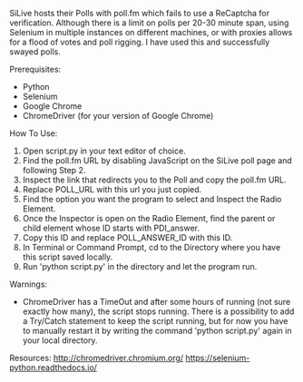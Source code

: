 SiLive hosts their Polls with poll.fm which fails to use a ReCaptcha for verification. Although there is a limit on polls per 20-30 minute span, using Selenium in multiple instances on different machines, or with proxies allows for a flood of votes and poll rigging. I have used this and successfully swayed polls.

Prerequisites:
- Python
- Selenium
- Google Chrome
- ChromeDriver (for your version of Google Chrome)

How To Use:
1. Open script.py in your text editor of choice.
2. Find the poll.fm URL by disabling JavaScript on the SiLive poll page and following Step 2.
3. Inspect the link that redirects you to the Poll and copy the poll.fm URL.
4. Replace POLL_URL with this url you just copied.
5. Find the option you want the program to select and Inspect the Radio Element.
6. Once the Inspector is open on the Radio Element, find the parent or child element whose ID starts with PDI_answer.
7. Copy this ID and replace POLL_ANSWER_ID with this ID.
8. In Terminal or Command Prompt, cd to the Directory where you have this script saved locally.
9. Run 'python script.py' in the directory and let the program run.

Warnings:
- ChromeDriver has a TimeOut and after some hours of running (not sure exactly how many), the script stops running. There is a possibility to add a Try/Catch statement to keep the script running, but for now you have to manually restart it by writing the command 'python script.py' again in your local directory.

Resources:
http://chromedriver.chromium.org/
https://selenium-python.readthedocs.io/
